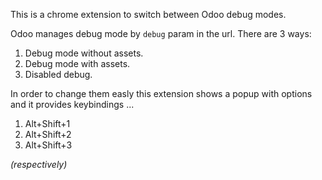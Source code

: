 This is a chrome extension to switch between Odoo debug modes.

Odoo manages debug mode by `debug` param in the url. There are 3 ways:

1. Debug mode without assets.
2. Debug mode with assets.
3. Disabled debug.

In order to change them easly this extension shows a popup with options and it provides keybindings ...

1. Alt+Shift+1
2. Alt+Shift+2
3. Alt+Shift+3

_(respectively)_
